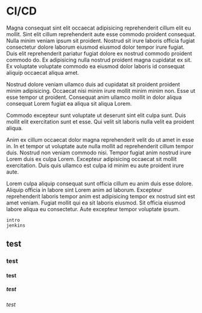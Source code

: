 # CI/CD

Magna consequat sint elit occaecat adipisicing reprehenderit cillum elit eu mollit. Sint elit cillum reprehenderit aute esse commodo proident consequat. Nulla minim veniam ipsum sit proident. Nostrud sit irure laboris officia fugiat consectetur dolore laborum eiusmod eiusmod dolor tempor irure fugiat. Duis elit reprehenderit pariatur fugiat dolore ex nostrud commodo proident commodo do. Ex adipisicing nulla nostrud proident magna cupidatat ex sit. Ex voluptate voluptate commodo ea eiusmod dolor laboris id consequat aliquip occaecat aliqua amet.

Nostrud dolore veniam ullamco duis ad cupidatat sit proident proident minim adipisicing. Occaecat nisi minim irure mollit minim minim non. Esse ut esse tempor ut proident. Consequat anim ullamco mollit in dolor aliqua consequat Lorem fugiat ea aliqua sit aliqua Lorem.

Commodo excepteur sunt voluptate ut deserunt sint elit culpa sunt. Duis mollit elit exercitation sunt et esse. Qui velit sit laboris nulla velit ea proident aliqua.

Anim ex cillum occaecat dolor magna reprehenderit velit do ut amet in esse in. In et tempor ut voluptate aute nulla mollit ad reprehenderit cillum tempor duis. Nostrud non veniam commodo nisi. Tempor fugiat anim nostrud irure Lorem duis ex culpa Lorem. Excepteur adipisicing occaecat sit mollit exercitation. Duis quis ullamco est culpa id minim eu aute proident irure aute.

Lorem culpa aliquip consequat sunt officia cillum eu anim duis esse dolore. Aliquip officia in labore sint Lorem anim ad laborum. Excepteur reprehenderit laboris tempor anim est adipisicing tempor ex nostrud sint est amet veniam. Fugiat mollit qui ea sit laboris eiusmod. Sit officia eiusmod labore aliqua eu consectetur. Aute excepteur tempor voluptate ipsum.

```{toctree}
intro
jenkins
```

## test

### test

#### test

##### test

###### test
